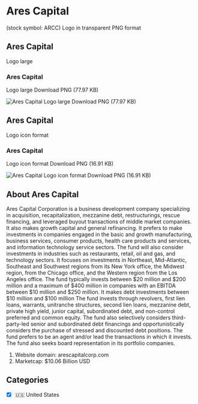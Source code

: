 # Ares Capital
 (stock symbol: ARCC) Logo in transparent PNG format

## Ares Capital
 Logo large

### Ares Capital
 Logo large Download PNG (77.97 KB)

![Ares Capital
 Logo large Download PNG (77.97 KB)](/img/orig/ARCC_BIG-4becf547.png)

## Ares Capital
 Logo icon format

### Ares Capital
 Logo icon format Download PNG (16.91 KB)

![Ares Capital
 Logo icon format Download PNG (16.91 KB)](/img/orig/ARCC-c97eacfb.png)

## About Ares Capital


Ares Capital Corporation is a business development company specializing in acquisition, recapitalization, mezzanine debt, restructurings, rescue financing, and leveraged buyout transactions of middle market companies. It also makes growth capital and general refinancing. It prefers to make investments in companies engaged in the basic and growth manufacturing, business services, consumer products, health care products and services, and information technology service sectors. The fund will also consider investments in industries such as restaurants, retail, oil and gas, and technology sectors. It focuses on investments in Northeast, Mid-Atlantic, Southeast and Southwest regions from its New York office, the Midwest region, from the Chicago office, and the Western region from the Los Angeles office. The fund typically invests between $20 million and $200 million and a maximum of $400 million in companies with an EBITDA between $10 million and $250 million. It makes debt investments between $10 million and $100 million The fund invests through revolvers, first lien loans, warrants, unitranche structures, second lien loans, mezzanine debt, private high yield, junior capital, subordinated debt, and non-control preferred and common equity. The fund also selectively considers third-party-led senior and subordinated debt financings and opportunistically considers the purchase of stressed and discounted debt positions. The fund prefers to be an agent and/or lead the transactions in which it invests. The fund also seeks board representation in its portfolio companies.

1. Website domain: arescapitalcorp.com
2. Marketcap: $10.06 Billion USD


## Categories
- [x] 🇺🇸 United States
